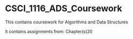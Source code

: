# CSCI_1116_ADS_Coursework

This contains coursework for Algorithms and Data Structures

It contains assignments from: Chapter(s)20
